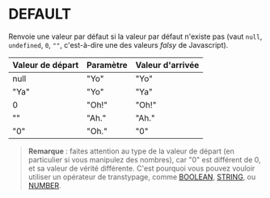 # DEFAULT

Renvoie une valeur par défaut si la valeur par défaut n'existe pas \(vaut `null`, `undefined`, `0`, `""`, c'est-à-dire une des valeurs _falsy_ de Javascript\).

| Valeur de départ | Paramètre | Valeur d'arrivée |
| :--- | :--- | :--- |
| null | "Yo" | "Yo" |
| "Ya" | "Yo" | "Ya" |
| 0 | "Oh!" | "Oh!" |
| "" | "Ah." | "Ah." |
| "0" | "Oh." | "0" |

> **Remarque** : faites attention au type de la valeur de départ \(en particulier si vous manipulez des nombres\), car "0" est différent de 0, et sa valeur de vérité différente. C'est pourquoi vous pouvez vouloir utiliser un opérateur de transtypage, comme [BOOLEAN](/Administration/Modèle/Transformers/BOOLEAN.md), [STRING](/Administration/Modèle/Transformers/STRING.md), ou [NUMBER](/Administration/Modèle/Transformers/NUMBER.md).



